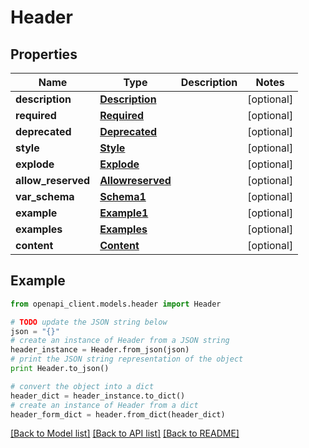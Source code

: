 # Header


## Properties
Name | Type | Description | Notes
------------ | ------------- | ------------- | -------------
**description** | [**Description**](Description.md) |  | [optional] 
**required** | [**Required**](Required.md) |  | [optional] 
**deprecated** | [**Deprecated**](Deprecated.md) |  | [optional] 
**style** | [**Style**](Style.md) |  | [optional] 
**explode** | [**Explode**](Explode.md) |  | [optional] 
**allow_reserved** | [**Allowreserved**](Allowreserved.md) |  | [optional] 
**var_schema** | [**Schema1**](Schema1.md) |  | [optional] 
**example** | [**Example1**](Example1.md) |  | [optional] 
**examples** | [**Examples**](Examples.md) |  | [optional] 
**content** | [**Content**](Content.md) |  | [optional] 

## Example

```python
from openapi_client.models.header import Header

# TODO update the JSON string below
json = "{}"
# create an instance of Header from a JSON string
header_instance = Header.from_json(json)
# print the JSON string representation of the object
print Header.to_json()

# convert the object into a dict
header_dict = header_instance.to_dict()
# create an instance of Header from a dict
header_form_dict = header.from_dict(header_dict)
```
[[Back to Model list]](../README.md#documentation-for-models) [[Back to API list]](../README.md#documentation-for-api-endpoints) [[Back to README]](../README.md)


